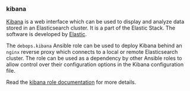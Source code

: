### kibana

[Kibana](https://en.wikipedia.org/wiki/Kibana) is a web interface which
can be used to display and analyze data stored in an Elasticsearch
cluster. It is a part of the Elastic Stack. The software is developed by
[Elastic](https://www.elastic.co/).

The `debops.kibana` Ansible role can be used to deploy Kibana behind an
`nginx` reverse proxy which connects to a local or remote Elasticsearch
cluster. The role can be used as a dependency by other Ansible roles to
allow control over their configuration options in the Kibana
configuration file.

Read the [kibana role documentation](https://docs.debops.org/en/stable-3.2/ansible/roles/kibana/) for more details.
